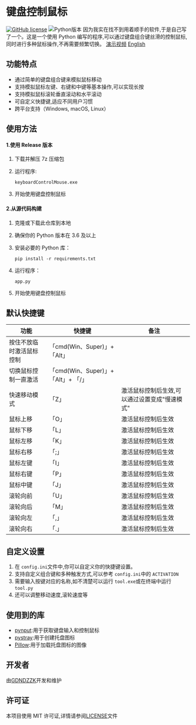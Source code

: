 # 键盘控制鼠标

[![GitHub license](https://img.shields.io/github/license/GDNDZZK/keyboardControlMouse.svg)](https://github.com/GDNDZZK/keyboardControlMouse/blob/master/LICENSE) ![Python版本](https://img.shields.io/badge/python-3.6%2B-blue)
因为我实在找不到用着顺手的软件,于是自己写了一个。这是一个使用 Python 编写的程序,可以通过键盘组合键丝滑的控制鼠标,同时进行多种鼠标操作,不再需要频繁切换。
[演示视频](https://www.bilibili.com/video/BV1xH4y1s7kg)
[English](./README.en.md)

## 功能特点

- 通过简单的键盘组合键来模拟鼠标移动
- 支持模拟鼠标左键、右键和中键等基本操作,可以实现长按
- 支持模拟鼠标滚轮垂直滚动和水平滚动
- 可自定义快捷键,适应不同用户习惯
- 跨平台支持（Windows, macOS, Linux）

## 使用方法

#### 1.使用 Release 版本

1. 下载并解压 7z 压缩包
2. 运行程序:

   ```
   keyboardControlMouse.exe
   ```

3. 开始使用键盘控制鼠标

#### 2.从源代码构建

1. 克隆或下载此仓库到本地
2. 确保你的 Python 版本在 3.6 及以上
3. 安装必要的 Python 库：

   ```shell
   pip install -r requirements.txt
   ```

4. 运行程序：

   ```
   app.py
   ```

5. 开始使用键盘控制鼠标

## 默认快捷键

| 功能                     | 快捷键                             | 备注                                          |
| ------------------------ | ---------------------------------- | --------------------------------------------- |
| 按住不放临时激活鼠标控制 | 「cmd(Win、Super)」+「Alt」        |                                               |
| 切换鼠标控制一直激活     | 「cmd(Win、Super)」+「Alt」+ 「/」 |                                               |
| 快速移动模式             | 「Z」                              | 激活鼠标控制后生效,可以通过设置变成"慢速模式" |
| 鼠标上移                 | 「O」                              | 激活鼠标控制后生效                            |
| 鼠标下移                 | 「L」                              | 激活鼠标控制后生效                            |
| 鼠标左移                 | 「K」                              | 激活鼠标控制后生效                            |
| 鼠标右移                 | 「;」                              | 激活鼠标控制后生效                            |
| 鼠标左键                 | 「I」                              | 激活鼠标控制后生效                            |
| 鼠标右键                 | 「P」                              | 激活鼠标控制后生效                            |
| 鼠标中键                 | 「J」                              | 激活鼠标控制后生效                            |
| 滚轮向前                 | 「U」                              | 激活鼠标控制后生效                            |
| 滚轮向后                 | 「M」                              | 激活鼠标控制后生效                            |
| 滚轮向左                 | 「,」                              | 激活鼠标控制后生效                            |
| 滚轮向右                 | 「.」                              | 激活鼠标控制后生效                            |

## 自定义设置

1. 在 `config.ini`文件中,你可以自定义你的快捷键设置。
2. 支持自定义组合键和多种触发方式,可以参考 `config.ini`中的 `ACTIVATION`
3. 需要输入按键对应的名称,如不清楚可以运行 `tool.exe`或在终端中运行 `tool.py`
4. 还可以调整移动速度,滚轮速度等

## 使用到的库

- [pynput](https://github.com/moses-palmer/pynput):用于获取键盘输入和控制鼠标
- [pystray](https://github.com/moses-palmer/pystray):用于创建托盘图标
- [Pillow](https://github.com/python-pillow):用于加载托盘图标的图像

## 开发者

由[GDNDZZK](https://github.com/GDNDZZK)开发和维护

## 许可证

本项目使用 MIT 许可证,详情请参阅[LICENSE](https://github.com/GDNDZZK/keyboardControlMouse/blob/master/LICENSE)文件
